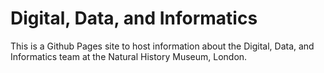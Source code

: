 # Digital, Data, and Informatics

This is a Github Pages site to host information about the Digital, Data, and Informatics team at the Natural History Museum, London.